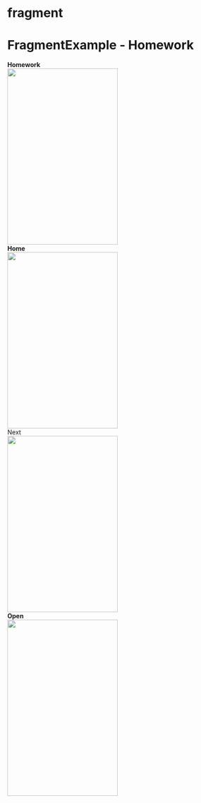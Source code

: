 # fragment
FragmentExample - Homework
====================================
<b>Homework</b>
<br />
<img src="fragmenthomework.gif" width="250" height="400">
<br />
<b>Home</b>
<br />
<img src="home.png" width="250" height="400">
<br />
Next
<br />
<img src="next.png" width="250" height="400">
<br />
<b>Open</b>
<br />
<img src="open.png" width="250" height="400">

